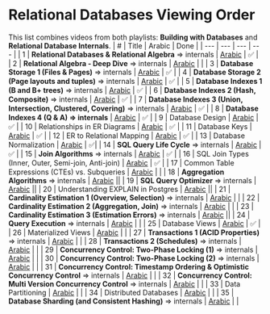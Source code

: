 # Relational Databases Viewing Order

This list combines videos from both playlists: **Building with Databases** and **Relational Database Internals**.
| # | Title | Arabic | Done |
| --- | --- | --- | --- |
| 1 | **Relational Databases & Relational Algebra** => internals | [Arabic](https://www.youtube.com/watch?v=UuCDByipiCo) | ✅ |
| 2 | **Relational Algebra - Deep Dive** => internals | [Arabic](https://www.youtube.com/watch?v=OuFS0tcQXh8) |  |
| 3 | **Database Storage 1 (Files & Pages)** => internals | [Arabic](https://youtu.be/-HtHhBQbMB4) | ✅ |
| 4 | **Database Storage 2 (Page layouts and tuples)** => internals | [Arabic](https://youtu.be/8-LJyyAjOhE) | ✅ |
| 5 | **Database Indexes 1 (B and B+ trees)** => internals | [Arabic](https://youtu.be/1ZhBULsbZGw) | ✅ |
| 6 | **Database Indexes 2 (Hash, Composite)** => internals | [Arabic](https://youtu.be/ddWoqXw6Qic) | ✅ |
| 7 | **Database Indexes 3 (Union, Intersection, Clustered, Covering)** => internals | [Arabic](https://youtu.be/KTEViriyc-Q) | ✅ |
| 8 | **Database Indexes 4 (Q & A) => internals** | [Arabic](https://youtu.be/wY_SxRMLTvA) | ✅ |
| 9 | Database Design | [Arabic](https://youtu.be/gZ5iYMkrcfQ) | ✅ |
| 10 | Relationships in ER Diagrams | [Arabic](https://youtu.be/hp1gX4kh3lw) | ✅ |
| 11 | Database Keys | [Arabic](https://youtu.be/kgpiD3Z_swg) | ✅ |
| 12 | ER to Relational Mapping | [Arabic](https://youtu.be/3E_FTJ1KFyg) | ✅ |
| 13 | Database Normalization | [Arabic](https://youtu.be/1HEHa_EJa0k) | ✅|
| 14 | **SQL Query Life Cycle** => internals | [Arabic](https://youtu.be/SEKF4u6Ovyw) | ✅ |
| 15 | **Join Algorithms** => internals | [Arabic](https://youtu.be/oVeo3i5ExaA) | ✅ |
| 16 | SQL Join Types (Inner, Outer, Semi-join, Anti-join) | [Arabic](https://youtu.be/4RmzfVUVxYI) | ✅ |
| 17 | Common Table Expressions (CTEs) vs. Subqueries | [Arabic](https://youtu.be/bdKIwDv9Owc) | |
| 18 | **Aggregation Algorithms** => internals | [Arabic](https://youtu.be/dHOYDnqJ9HY) ||
| 19 | **SQL Query Optimizer** => internals | [Arabic](https://youtu.be/iAxFGRbAh8s) ||
| 20 | Understanding EXPLAIN in Postgres | [Arabic](https://youtu.be/12puiczFlz8) ||
| 21 | **Cardinality Estimation 1 (Overview, Selection)** => internals | [Arabic](https://youtu.be/PPDDLS5NSyM) | |
| 22 | **Cardinality Estimation 2 (Aggregation, Join)** => internals | [Arabic](https://youtu.be/QwqNuRSLE3M) |  |
| 23 | **Cardinality Estimation 3 (Estimation Errors)** => internals | [Arabic](https://youtu.be/ZD0ZarOR438) ||
| 24 | **Query Execution** => internals | [Arabic](https://youtu.be/Hl0SwV1RFFs) | |
| 25 | Database Views | [Arabic](https://youtu.be/tBqbzeV_EkI) | ✅ |
| 26 | Materialized Views | [Arabic](https://youtu.be/qcJiNoQxHQg) |  |
| 27 | **Transactions 1 (ACID Properties)** => internals | [Arabic](https://www.youtube.com/watch?v=ziH5Y4tvQJE) |  |
| 28 | **Transactions 2 (Schedules)** => internals | [Arabic](https://youtu.be/KRZTwTWiUek) |  |
| 29 | **Concurrency Control: Two-Phase Locking (1)** => internals | [Arabic](https://youtu.be/s8w-GplT6K4) | |
| 30 | **Concurrency Control: Two-Phase Locking (2)** => internals | [Arabic](https://youtu.be/4Ll7zlC9f4w) |  |
| 31 | **Concurrency Control: Timestamp Ordering & Optimistic Concurrency Control** => internals | [Arabic](https://youtu.be/f6sl5XFnAr4) | |
| 32 | **Concurrency Control: Multi Version Concurrency Control** => internals | [Arabic](https://youtu.be/RDry1RyIw1s) |  |
| 33 | Data Partitioning | [Arabic](https://youtu.be/XnCnIWMxEhA) | |
| 34 | Distributed Databases | [Arabic](https://youtu.be/LujY8mdibGk) | |
| 35 | **Database Sharding (and Consistent Hashing)** => internals | [Arabic](https://youtu.be/-GXQwCIRANA) |  |

